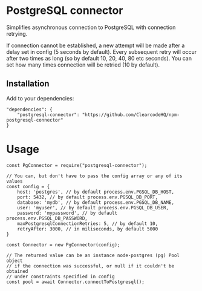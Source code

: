 # PostgreSQL connector

Simplifies asynchronous connection to PostgreSQL with connection retrying.

If connection cannot be established, a new attempt will be made after a delay set in config (5 seconds by default). Every subsequent retry will occur after two times as long (so by default 10, 20, 40, 80 etc seconds). You can set how many times connection will be retried (10 by default).

## Installation

Add to your dependencies:

```
"dependencies": {
    "postgresql-connector": "https://github.com/ClearcodeHQ/npm-postgresql-connector"
}
```

# Usage

```
const PgConnector = require("postgresql-connector");

// You can, but don't have to pass the config array or any of its values
const config = {
    host: 'postgres', // by default process.env.PGSQL_DB_HOST,
    port: 5432, // by default process.env.PGSQL_DB_PORT,
    database: 'mydb', // by default process.env.PGSQL_DB_NAME,
    user: 'myuser', // by default process.env.PGSQL_DB_USER,
    password: 'mypassword', // by default process.env.PGSQL_DB_PASSWORD,
    maxPostgresqlConnectionRetries: 5, // by default 10,
    retryAfter: 3000, // in miliseconds, by default 5000
}

const Connector = new PgConnector(config);

// The returned value can be an instance node-postgres (pg) Pool object
// if the connection was successful, or null if it couldn't be obtained
// under constraints specified in config
const pool = await Connector.connectToPostgresql();
```
